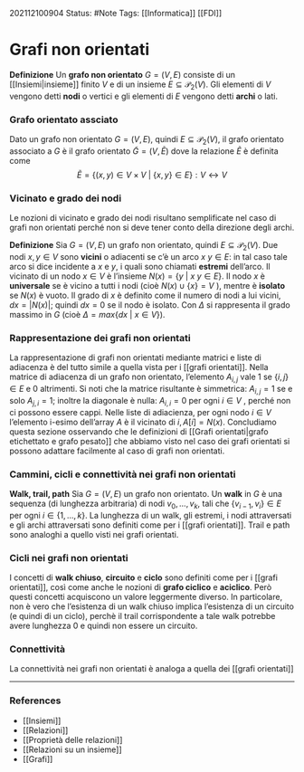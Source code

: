 202112100904
Status: #Note
Tags: [[Informatica]] [[FDI]]

# Grafi non orientati

**Definizione**
Un **grafo non orientato** $G = (V, E)$ consiste di un [[Insiemi|insieme]] finito $V$ e di un insieme $E \subseteq \mathcal{P}_2(V)$. Gli elementi di $V$ vengono detti **nodi** o vertici e gli elementi di $E$ vengono detti **archi** o lati.

### Grafo orientato assciato
Dato un grafo non orientato $G = (V, E)$, quindi $E \subseteq \mathcal{P}_2(V)$, il grafo orientato associato a $G$ è il grafo orientato $\widetilde{G} = (V, \widetilde{E})$ dove la relazione $\widetilde{E}$ è definita come
$$\widetilde{E} = \{(x, y) \in V \times V\ |\ \{x, y\} \in E\}: V \leftrightarrow V$$

### Vicinato e grado dei nodi
Le nozioni di vicinato e grado dei nodi risultano semplificate nel caso di grafi non orientati perché non si deve tener conto della direzione degli archi.

**Definizione**
Sia $G = (V, E)$ un grafo non orientato, quindi $E \subseteq \mathcal{P}_2(V)$. Due nodi $x, y \in V$ sono **vicini** o adiacenti se c’è un arco $x\ y \in E$: in tal caso tale arco si dice incidente a $x$ e $y$, i quali sono chiamati **estremi** dell’arco. Il vicinato di un nodo $x \in V$ è l’insieme $N(x) = \{y\ |\ x\ y \in E\}$. Il nodo $x$ è **universale** se è vicino a tutti i nodi (cioè $N(x) \cup \{x\} = V$ ), mentre è **isolato** se $N(x)$ è vuoto. Il grado di $x$ è definito come il numero di nodi a lui vicini, $dx = |N(x)|$; quindi $dx = 0$ se il nodo è isolato. Con $\Delta$ si rappresenta il grado massimo in $G$ (cioè $\Delta = max\{dx\ |\ x \in V\}$).

### Rappresentazione dei grafi non orientati
La rappresentazione di grafi non orientati mediante matrici e liste di adiacenza è del tutto simile a quella vista per i [[grafi orientati]]. Nella matrice di adiacenza di un grafo non orientato, l’elemento $A_{i,j}$ vale $1$ se $\{i, j\} \in E$ e $0$ altrimenti. Si noti che la matrice risultante è simmetrica: $A_{i,j} = 1$ se e solo $A_{j,i} = 1$; inoltre la diagonale è nulla: $A_{i,i} = 0$ per ogni $i \in V$ , perché non ci possono essere cappi. Nelle liste di adiacienza, per ogni nodo $i \in V$ l’elemento i-esimo dell’array $A$ è il vicinato di $i, A[i] = N(x)$.
Concludiamo questa sezione osservando che le definizioni di [[Grafi orientati|grafo etichettato e grafo pesato]] che abbiamo visto nel caso dei grafi orientati si possono adattare facilmente al caso di grafi non orientati.

### Cammini, cicli e connettività nei grafi non orientati
**Walk, trail, path**
Sia $G = (V, E)$ un grafo non orientato. Un **walk** in $G$ è una sequenza (di lunghezza arbitraria) di nodi $v_0, ..., v_k$, tali che $\{v_{i−1}, v_i\} \in E$ per ogni $i \in \{1, ..., k\}$.
La lunghezza di un walk, gli estremi, i nodi attraversati e gli archi attraversati sono definiti come per i [[grafi orientati]].
Trail e path sono analoghi a quello visti nei grafi orientati.

### Cicli nei grafi non orientati
I concetti di **walk chiuso**, **circuito** e **ciclo** sono definiti come per i [[grafi orientati]], così come anche le nozioni di **grafo ciclico** e **aciclico**. Però questi concetti acquiscono un valore leggermente diverso. In particolare, non è vero che l’esistenza di un walk chiuso implica l’esistenza di un circuito (e quindi di un ciclo), perchè il trail corrispondente a tale walk potrebbe avere lunghezza 0 e quindi non essere un circuito.

### Connettività
La connettività nei grafi non orientati è analoga a quella dei [[grafi orientati]]


---
### References
- [[Insiemi]]
- [[Relazioni]]
- [[Proprietà delle relazioni]]
- [[Relazioni su un insieme]]
- [[Grafi]]
